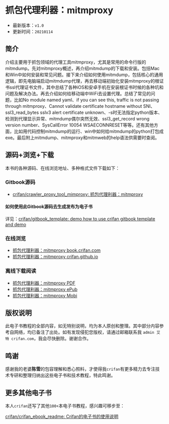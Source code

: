 # 抓包代理利器：mitmproxy

* 最新版本：`v1.0`
* 更新时间：`20210114`

## 简介

介绍主要用于抓包领域的代理工具mitmproxy，尤其是常用的命令行版的mitmdump。先对mitmproxy概述，再介绍mitmdump的下载和安装。包括Mac和Win中如何安装和常见问题。接下来介绍如何使用mitmdump，包括核心的通用逻辑，即先电脑端启动mitmdump代理，再去移动端初始化安装mitmproxy的根证书ssl代理证书文件，其中总结了各种iOS和安卓手机在安装根证书时候的各种坑和问题及解决办法。再去介绍如何给移动端中WiFi去设置代理。总结了常见的问题，比如No module named yaml、if you can see this, traffic is not passing through mitmproxy、Cannot validate certificate hostname without SNI、ssl3_read_bytes sslv3 alert certificate unknown、-s时无法指定python版本、检测到代理显示异常、mitmdump偶尔突然无效、ssl3_get_record wrong version number、SysCallError 10054 WSAECONNRESET等等。还有其他方面，比如用代码控制mitmdump的运行、win中如何给mitmdump的python打包成exe。最后附上mitmdump、mitmproxy和mitmweb的help语法供需要时查阅。

## 源码+浏览+下载

本书的各种源码、在线浏览地址、多种格式文件下载如下：

### Gitbook源码

* [crifan/crawler_proxy_tool_mimproxy: 抓包代理利器：mitmproxy](https://github.com/crifan/crawler_proxy_tool_mimproxy)

#### 如何使用此Gitbook源码去生成发布为电子书

详见：[crifan/gitbook_template: demo how to use crifan gitbook template and demo](https://github.com/crifan/gitbook_template)

### 在线浏览

* [抓包代理利器：mitmproxy book.crifan.com](http://book.crifan.com/books/crawler_proxy_tool_mimproxy/website)
* [抓包代理利器：mitmproxy crifan.github.io](https://crifan.github.io/crawler_proxy_tool_mimproxy/website)

### 离线下载阅读

* [抓包代理利器：mitmproxy PDF](http://book.crifan.com/books/crawler_proxy_tool_mimproxy/pdf/crawler_proxy_tool_mimproxy.pdf)
* [抓包代理利器：mitmproxy ePub](http://book.crifan.com/books/crawler_proxy_tool_mimproxy/epub/crawler_proxy_tool_mimproxy.epub)
* [抓包代理利器：mitmproxy Mobi](http://book.crifan.com/books/crawler_proxy_tool_mimproxy/mobi/crawler_proxy_tool_mimproxy.mobi)

## 版权说明

此电子书教程的全部内容，如无特别说明，均为本人原创和整理。其中部分内容参考自网络，均已备注了出处。如有发现侵犯您版权，请通过邮箱联系我 `admin 艾特 crifan.com`，我会尽快删除。谢谢合作。

## 鸣谢

感谢我的老婆**陈雪**的包容理解和悉心照料，才使得我`crifan`有更多精力去专注技术专研和整理归纳出这些电子书和技术教程，特此鸣谢。

## 更多其他电子书

本人`crifan`还写了其他`100+`本电子书教程，感兴趣可移步至：

[crifan/crifan_ebook_readme: Crifan的电子书的使用说明](https://github.com/crifan/crifan_ebook_readme)
